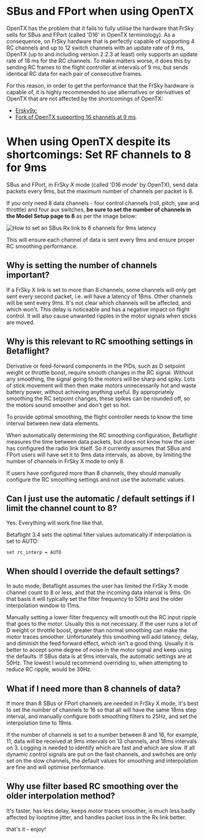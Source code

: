# SBus and FPort when using OpenTX

OpenTX has the problem that it fails to fully utilise the hardware that FrSky sells for SBus and FPort (called 'D16' in OpenTX terminology). As a consequence, on FrSky hardware that is perfectly capable of supporting 4 RC channels and up to 12 switch channels with an update rate of 9 ms, OpenTX (up to and including version 2.2.3 at least) only supports an update rate of 18 ms for the RC channels. To make matters worse, it does this by sending RC frames to the flight controller at intervals of 9 ms, but sends identical RC data for each pair of consecutive frames.

For this reason, in order to get the performance that the FrSky hardware is capable of, it is highly recommended to use alternatives or derivatives of OpenTX that are not affected by the shortcomings of OpenTX:

- [Ersky9x](http://www.er9x.com/);
- [Fork of OpenTX supporting 16 channels at 9 ms](https://github.com/mikeller/opentx/releases).

# When using OpenTX despite its shortcomings: Set RF channels to 8 for 9ms

SBus and FPort, in FrSky X mode (called 'D16 mode' by OpenTX), send data packets every 9ms, but the maximum number of channels per packet is 8.

If you only need 8 data channels - four control channels (roll, pitch, yaw and throttle) and four aux switches, **be sure to set the number of channels in the Model Setup page to 8** as per the image below:

![How to set an SBus Rx link to 8 channels for 9ms latency](/img/D16_8_Channels.jpg)

This will ensure each channel of data is sent every 9ms and ensure proper RC smoothing performance.

## Why is setting the number of channels important?

If a FrSky X link is set to more than 8 channels, some channels will only get sent every second packet, i.e. will have a latency of 18ms. Other channels will be sent every 9ms. It's not clear which channels will be affected, and which won't. This delay is noticeable and has a negative impact on flight control. It will also cause unwanted ripples in the motor signals when sticks are moved.

## Why is this relevant to RC smoothing settings in Betaflight?

Derivative or feed-forward components in the PIDs, such as D setpoint weight or throttle boost, require smooth changes in the RC signal. Without any smoothing, the signal going to the motors will be sharp and spiky. Lots of stick movement will then then make motors unnecessarily hot and waste battery power, without achieving anything useful. By appropriately smoothing the RC setpoint changes, these spikes can be rounded off, so the motors sound smoother and don't get so hot.

To provide optimal smoothing, the flight controller needs to know the time interval between new data elements.

When automatically determining the RC smoothing configuration, Betaflight measures the time between data packets, but does not know how the user has configured the radio link itself. So it currently assumes that SBus and FPort users will have set it to 9ms data intervals, as above, by limiting the number of channels in FrSky X mode to only 8.

If users have configured more than 8 channels, they should manually configure the RC smoothing settings and not use the automatic values.

## Can I just use the automatic / default settings if I limit the channel count to 8?

Yes. Everything will work fine like that.

Betaflight 3.4 sets the optimal filter values automatically if interpolation is set to AUTO:

`set rc_interp = AUTO`

## When should I override the default settings?

In auto mode, Betaflight assumes the user has limited the FrSky X mode channel count to 8 or less, and that the incoming data interval is 9ms. On that basis it will typically set the filter frequency to 50Hz and the older interpolation window to 11ms.

Manually setting a lower filter frequency will smooth out the RC input ripple that goes to the motor. Usually this is not necessary. If the user runs a lot of D weight or throttle boost, greater than normal smoothing can make the motor traces smoother. Unfortunately this smoothing will add latency, delay, and diminish the feed forward effect, which isn't a good thing. Usually it is better to accept some degree of noise in the motor signal and keep using the defaults. If SBus data is at 9ms intervals, the automatic settings are at 50Hz. The lowest I would recommend overriding to, when attempting to reduce RC ripple, would be 30Hz.

## What if I need more than 8 channels of data?

If more than 8 SBus or FPort channels are needed in FrSky X mode, it's best to set the number of channels to 16 so that all will have the same 18ms step interval, and manually configure both smoothing filters to 25Hz, and set the interpolation time to 19ms.

If the number of channels is set to a number between 8 and 16, for example, 11, data will be received at 9ms intervals on 13 channels, and 18ms intervals on 3. Logging is needed to identify which are fast and which are slow. If all dynamic control signals are put on the fast channels, and switches are only set on the slow channels, the default values for smoothing and interpolation are fine and will optimise performance.

## Why use filter based RC smoothing over the older interpolation method?

It's faster, has less delay, keeps motor traces smoother, is much less badly affected by looptime jitter, and handles packet loss in the Rx link better.

that's it - enjoy!
